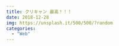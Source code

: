 ```yaml
---
title: クリキャン 最高！！！
date: 2018-12-28
img: https://unsplash.it/500/500/?random
categories:
  - "Web"
---
```

